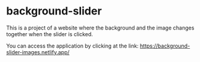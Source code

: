 # background-slider

This is a project of a website where the background and the image changes together when the slider is clicked.

You can access the application by clicking at the link: https://background-slider-images.netlify.app/
